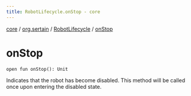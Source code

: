```yaml
---
title: RobotLifecycle.onStop - core
---
```


[core](../../index.md) / [org.sertain](../index.md) / [RobotLifecycle](index.md) / [onStop](.)

# onStop

`open fun onStop(): Unit`

Indicates that the robot has become disabled. This method will be called once upon
entering the disabled state.

